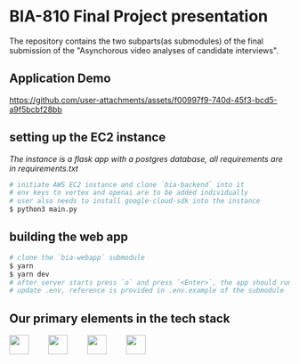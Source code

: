 # BIA-810 Final Project presentation

The repository contains the two subparts(as submodules) of the final submission of the "Asynchorous video analyses of candidate interviews".

## Application Demo

https://github.com/user-attachments/assets/f00997f9-740d-45f3-bcd5-a9f5bcbf28bb


## setting up the EC2 instance

*The instance is a flask app with a postgres database, all requirements are in requirements.txt*

```bash
# initiate AWS EC2 instance and clone `bia-backend` into it
# env keys to vertex and openai are to be added individually
# user also needs to install google-cloud-sdk into the instance
$ python3 main.py
```

## building the web app
```bash
# clone the `bia-webapp` submodule
$ yarn
$ yarn dev
# after server starts press `o` and press `<Enter>`, the app should run
# update .env, reference is provided in .env.example of the submodule
```

## Our primary elements in the tech stack

<div style="display: inline-flex; gap: 35px;">
  <img src="https://cdn.jsdelivr.net/gh/devicons/devicon@latest/icons/svelte/svelte-original.svg" style="width: 35px;" />    
  <img src="https://cdn.jsdelivr.net/gh/devicons/devicon@latest/icons/flask/flask-original.svg" style="width: 35px;" />    
  <img src="https://cdn.jsdelivr.net/gh/devicons/devicon@latest/icons/amazonwebservices/amazonwebservices-original-wordmark.svg" style="width: 35px;" />    
  <img src="https://cdn.jsdelivr.net/gh/devicons/devicon@latest/icons/postgresql/postgresql-original.svg" style="width: 35px;" />    
</div>
          
          
          
